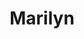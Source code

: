 ---
title: Marilyn
date: 
draft: false

# descripcion
description : Conjunto de aros y dije de plata con cristal

materials: Plata 925

color: Plateado y cristal azul

dimensions: 1,2cm x 2cm (dije) - 1cm x 1cm (aros)

code: 06-18-0378

type: "Conjuntos"

categories: []

price: $4.820,00

price_eftvo: $4.100,00

# Images
# first image will be shown in the product page
images:
  # - image: "images/path_to_image"
  # La ubicacion de las imagenes es imagenes/Conjuntos/Conjuntos.Aros y Dije/06-18-0378-marilyn
  - image: "./images/conjuntos/aros_y_dije/06-18-0378-corazon-cristal-azul_a.JPG"
  - image: "./images/conjuntos/aros_y_dije/06-18-0378-corazon-cristal-azul_b.JPG"
---